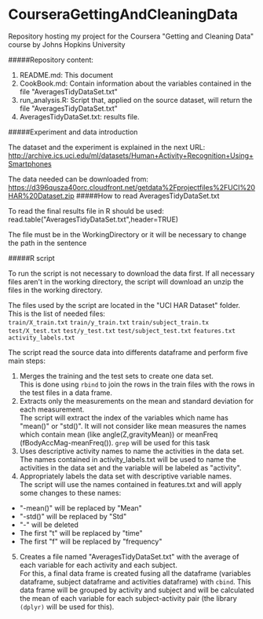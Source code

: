 # CourseraGettingAndCleaningData
Repository hosting my project for the Coursera "Getting and Cleaning Data" course by Johns Hopkins University

#####Repository content:
1. README.md: This document
2. CookBook.md: Contain information about the variables contained in the file "AveragesTidyDataSet.txt"
3. run_analysis.R: Script that, applied on the source dataset, will return the file "AveragesTidyDataSet.txt"
4. AveragesTidyDataSet.txt: results file.

#####Experiment and data introduction

The dataset and the experiment is explained in the next URL:
http://archive.ics.uci.edu/ml/datasets/Human+Activity+Recognition+Using+Smartphones

The data needed can be downloaded from:
https://d396qusza40orc.cloudfront.net/getdata%2Fprojectfiles%2FUCI%20HAR%20Dataset.zip 
#####How to read AveragesTidyDataSet.txt

To read the final results file in R should be used:
read.table("AveragesTidyDataSet.txt",header=TRUE)

The file must be in the WorkingDirectory or it will be necessary to change the path in the sentence

#####R script   

To run the script is not necessary to download the data first. If all necessary files aren't in the working directory, the script will download an unzip the files in the working directory.

The files used by the script are located in the "UCI HAR Dataset" folder. This is the list of needed files:  
`train/X_train.txt`
`train/y_train.txt`
`train/subject_train.tx`
`test/X_test.txt`
`test/y_test.txt`
`test/subject_test.txt`
`features.txt`
`activity_labels.txt`

The script read the source data into differents dataframe and perform five main steps:

1. Merges the training and the test sets to create one data set.  
  This is done using `rbind` to join the rows in the train files with the rows in the test files in a data frame.
2. Extracts only the measurements on the mean and standard deviation for each measurement.   
  The script will extract the index of the variables which name has "mean()" or "std()".
  It will not consider like mean measures the names which contain mean (like angle(Z,gravityMean)) or meanFreq (fBodyAccMag-meanFreq()).
  `grep` will be used for this task
3. Uses descriptive activity names to name the activities in the data set.  
  The names contained in activity_labels.txt will be used to name the activities in the data set and the variable will be labeled as "activity".
4. Appropriately labels the data set with descriptive variable names.  
  The script will use the names contained in features.txt and will apply some changes to these names:
  * "-mean()" will be replaced by "Mean"
  * "-std()" will be replaced by "Std"
  * "-" will be deleted
  * The first "t" will be replaced by "time"
  * The first "f" will be replaced by "frequency"
5. Creates a file named "AveragesTidyDataSet.txt" with the average of each variable for each activity and each subject.  
  For this, a final data frame is created fusing all the dataframe (variables dataframe, subject dataframe and activities dataframe) with `cbind`. This data frame will be grouped by activity and subject and will be calculated the mean of each variable for each subject-activity pair (the library `(dplyr)` will be used for this).
